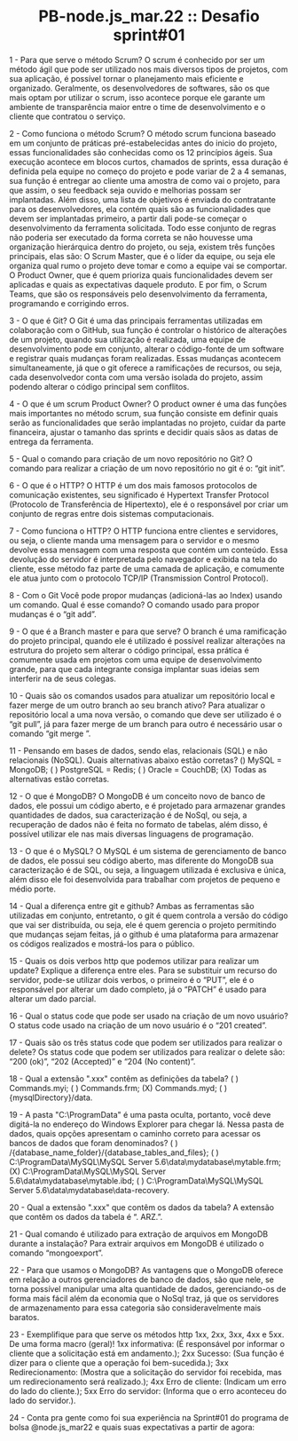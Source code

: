 <h1 align="center"> PB-node.js_mar.22 :: Desafio sprint#01 </h1>

1 - Para que serve o método Scrum? 
	O scrum é conhecido por ser um método ágil que pode ser utilizado nos mais diversos tipos de projetos, com sua aplicação, é possível tornar o planejamento mais eficiente e organizado. 
Geralmente, os desenvolvedores de softwares, são os que mais optam por utilizar o scrum, isso acontece porque ele garante um ambiente de transparência maior entre o time de desenvolvimento e o cliente que contratou o serviço.

2 - Como funciona o método Scrum? 
	O método scrum funciona baseado em um conjunto de práticas pré-estabelecidas antes do inicio do projeto, essas funcionalidades são conhecidas como os 12 princípios ágeis.
	Sua execução acontece em blocos curtos, chamados de sprints, essa duração é definida pela equipe no começo do projeto e pode variar de 2 a 4 semanas, sua função é entregar ao cliente uma amostra de como vai o projeto, para que assim, o seu feedback seja ouvido e melhorias possam ser implantadas. Além disso, uma lista de objetivos é enviada do contratante para os desenvolvedores, ela contém quais são as funcionalidades que devem ser implantadas primeiro, a partir dali pode-se começar o desenvolvimento da ferramenta solicitada.
	Todo esse conjunto de regras não poderia ser executado da forma correta se não houvesse uma organização hierárquica dentro do projeto, ou seja, existem três funções principais, elas são: O Scrum Master, que é o líder da equipe, ou seja ele organiza qual rumo o projeto deve tomar e como a equipe vai se comportar. O Product Owner, que é quem prioriza quais funcionalidades devem ser aplicadas e quais as expectativas daquele produto. E por fim, o Scrum Teams, que são os responsáveis pelo desenvolvimento da ferramenta, programando e corrigindo erros.
  
3 - O que é Git? 
O Git é uma das principais ferramentas utilizadas em colaboração com o GitHub, sua função é controlar o histórico de alterações de um projeto, quando sua utilização é realizada, uma equipe de desenvolvimento pode em conjunto, alterar o código-fonte de um software e registrar quais mudanças foram realizadas. Essas mudanças acontecem simultaneamente, já que o git oferece a ramificações de recursos, ou seja, cada desenvolvedor conta com uma versão 	isolada do projeto, assim podendo alterar o código principal sem conflitos.

 4 - O que é um scrum Product Owner? 
O product owner é uma das funções mais importantes no método scrum, sua função consiste em definir quais serão as funcionalidades que serão implantadas no projeto, cuidar da parte financeira, ajustar o tamanho das sprints e decidir quais sãos as datas de entrega da ferramenta.

5 - Qual o comando para criação de um novo repositório no Git?
O comando para realizar a criação de um novo repositório no git é o: “git init”.


6 - O que é o HTTP? 
	O HTTP é um dos mais famosos protocolos de comunicação existentes, seu significado é Hypertext Transfer Protocol (Protocolo de Transferência de Hipertexto), ele é o responsável por criar um conjunto de regras entre dois sistemas computacionais.
  
7 - Como funciona o HTTP? 
	O HTTP funciona entre clientes e servidores, ou seja, o cliente manda uma mensagem para o servidor e o mesmo devolve essa mensagem com uma resposta que contém um conteúdo. Essa devolução do servidor é interpretada pelo navegador e exibida na tela do cliente, esse método faz parte de uma camada de aplicação, e comumente ele atua junto com o protocolo TCP/IP (Transmission Control Protocol).
  
8 - Com o Git Você pode propor mudanças (adicioná-las ao Index) usando um comando. Qual é esse comando? 
	O comando usado para propor mudanças é o “git add”.
  
9 - O que é a Branch master e para que serve? 
	O branch é uma ramificação do projeto principal, quando ele é utilizado é possível realizar alterações na estrutura do projeto sem alterar o código principal, essa prática é comumente usada em projetos com uma equipe de desenvolvimento grande, para que cada integrante consiga implantar suas ideias sem interferir na de seus colegas.
  
10 - Quais são os comandos usados para atualizar um repositório local e fazer merge de um outro branch ao seu branch ativo? 
	Para atualizar o repositório local a uma nova versão, o comando que deve ser utilizado é o “git pull”, já para fazer merge de um branch para outro é necessário usar o comando “git merge <branch>”.
  
11 - Pensando em bases de dados, sendo elas, relacionais (SQL) e não relacionais (NoSQL). Quais alternativas abaixo estão corretas? 
()   MySQL = MongoDB;
( )  PostgreSQL = Redis; 
( ) Oracle = CouchDB; 
(X) Todas as alternativas estão corretas.
  
12 - O que é MongoDB? 
O MongoDB é um conceito novo de banco de dados, ele possui um código aberto, e é projetado para armazenar grandes quantidades de dados, sua caracterização é de NoSql, ou seja, a recuperação de dados não é feita no formato de tabelas, além disso, é possível utilizar ele nas mais diversas linguagens de programação. 
  
13 - O que é o MySQL? 
O MySQL é um sistema de gerenciamento de banco de dados, ele possui seu código aberto, mas diferente do MongoDB sua caracterização é de SQL, ou seja, a linguagem utilizada é exclusiva e única, além disso ele foi desenvolvida para trabalhar com projetos de pequeno e médio porte.
  
14 - Qual a diferença entre git e github?
Ambas as ferramentas são utilizadas em conjunto, entretanto, o git é quem controla a versão do código que vai ser distribuída, ou seja, ele é quem gerencia o projeto permitindo que mudanças sejam feitas, já o github é uma plataforma para armazenar os códigos realizados e mostrá-los para o público.
  
15 - Quais os dois verbos http que podemos utilizar para realizar um update? Explique a diferença entre eles. 
	Para se substituir um recurso do servidor, pode-se utilizar dois verbos, o primeiro é o “PUT”, ele é o responsável por alterar um dado completo, já o “PATCH” é usado para alterar um dado parcial.
  
16 - Qual o status code que pode ser usado na criação de um novo usuário? 
	O status code usado na criação de um novo usuário é o “201 created”.
  
17 - Quais são os três status code que podem ser utilizados para realizar o delete? 
	Os status code que podem ser utilizados para realizar o delete são: “200 (ok)”, “202 (Accepted)” e “204 (No content)”.
  
18 - Qual a extensão ".xxx" contêm as definições da tabela? 
( ) Commands.myi;
( ) Commands.frm;
(X) Commands.myd;
( ) {mysqlDirectory}/data. 
  
19 - A pasta "C:\ProgramData" é uma pasta oculta, portanto, você deve digitá-la no endereço do Windows Explorer para chegar lá. Nessa pasta de dados, quais opções apresentam o caminho correto para acessar os bancos de dados que foram denominados? 
( ) /{database_name_folder}/{database_tables_and_files};
( ) C:\ProgramData\MySQL\MySQL Server 5.6\data\mydatabase\mytable.frm;
(X) C:\ProgramData\MySQL\MySQL Server 5.6\data\mydatabase\mytable.ibd; 
( ) C:\ProgramData\MySQL\MySQL Server 5.6\data\mydatabase\data-recovery.
  
20 - Qual a extensão ".xxx" que contêm os dados da tabela? 
A extensão que contêm os dados da tabela é “. ARZ.”.

21 - Qual comando é utilizado para extração de arquivos em MongoDB durante a instalação? 
	Para extrair arquivos em MongoDB é utilizado o comando “mongoexport”.
  
22 - Para que usamos o MongoDB? 
	As vantagens que o MongoDB oferece em relação a outros gerenciadores de banco de dados, são que nele, se torna possível manipular uma alta quantidade de dados, gerenciando-os de forma mais fácil além da economia que o NoSql traz, já que os servidores de armazenamento para essa categoria são consideravelmente mais baratos.
  
23 - Exemplifique para que serve os métodos http 1xx, 2xx, 3xx, 4xx e 5xx. De uma forma macro (geral)! 
1xx informativa: (É responsável por informar o cliente que a solicitação está em andamento.); 
2xx Sucesso: (Sua função é dizer para o cliente que a operação foi bem-sucedida.);
3xx Redirecionamento: (Mostra que a solicitação do servidor foi recebida, mas um redirecionamento será realizado.);
4xx Erro de cliente: (Indicam um erro do lado do cliente.);
5xx Erro do servidor: (Informa que o erro aconteceu do lado do servidor.).
  
24 - Conta pra gente como foi sua experiência na Sprint#01 do programa de bolsa @node.js_mar22 e quais suas expectativas a partir de agora:
  
